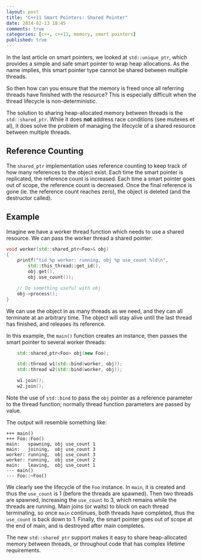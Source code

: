 ```yaml
---
layout: post
title: "C++11 Smart Pointers: Shared Pointer"
date: 2014-02-13 18:45
comments: true
categories: [c++, c++11, memory, smart pointers]
published: true
---
```


In the last article on smart pointers, we looked at `std::unique_ptr`, which
provides a simple and safe smart pointer to wrap heap allocations.  As the name
implies, this smart pointer type cannot be shared between multiple threads.

So then how can you ensure that the memory is freed once all referring threads
have finished with the resource?  This is especially difficult when the thread
lifecycle is non-deterministic.

<!--more-->

The solution to sharing heap-allocated memory between threads is the
`std::shared_ptr`. While it does **not** address race conditions (see mutexes et
al), it does solve the problem of managing the lifecycle of a shared resource
between multiple threads.

## Reference Counting

The `shared_ptr` implementation uses reference counting to keep track of how
many references to the object exist. Each time the smart pointer is replicated,
the reference count is increased. Each time a smart pointer goes out of scope,
the reference count is decreased. Once the final reference is gone (ie. the
reference count reaches zero), the object is deleted (and the destructor
called).

## Example

Imagine we have a worker thread function which needs to use a shared resource.
We can pass the worker thread a shared pointer:

```c++
void worker(std::shared_ptr<Foo>& obj)
{
    printf("tid %p worker: running, obj %p use_count %ld\n",
        std::this_thread::get_id(),
        obj.get(),
        obj.use_count());

    // Do something useful with obj
    obj->process();
}
```

We can use the object in as many threads as we need, and they can all terminate
at an arbitrary time. The object will stay alive until the last thread has
finished, and releases its reference.

In this example, the `main()` function creates an instance, then passes the
smart pointer to several worker threads:

```c++
    std::shared_ptr<Foo> obj(new Foo);

    std::thread w1(std::bind(worker, obj));
    std::thread w2(std::bind(worker, obj));

    w1.join();
    w2.join();
```

Note the use of `std::bind` to pass the `obj` pointer as a reference parameter
to the thread function;  normally thread function parameters are passed by
value.

The output will resemble something like:

    +++ main()
    +++ Foo::Foo()
    main:   spawning, obj use_count 1
    main:   joining,  obj use_count 3
    worker: running,  obj use_count 3
    worker: running,  obj use_count 2
    main:   leaving,  obj use_count 1
    --- main()
    --- Foo::~Foo()

We clearly see the lifecycle of the `Foo` instance.  In `main`, it is created
and thus the `use_count` is 1 (before the threads are spawned).  Then two
threads are spawned, increasing the `use_count` to 3, which remains while the
threads are running. Main joins (or waits) to block on each thread terminating,
so once `main` continues, both threads have completed, thus the `use_count` is
back down to 1. Finally, the smart pointer goes out of scope at the end of main,
and is destroyed after main completes.

The new `std::shared_ptr` support makes it easy to share heap-allocated memory
between threads, or throughout code that has complex lifetime requirements.
